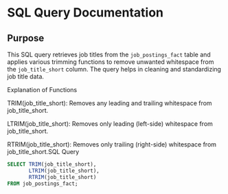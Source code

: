 # SQL Query Documentation

## Purpose

This SQL query retrieves job titles from the `job_postings_fact` table and applies various trimming functions to remove unwanted whitespace from the `job_title_short` column. The query helps in cleaning and standardizing job title data.

Explanation of Functions

TRIM(job\_title\_short): Removes any leading and trailing whitespace from job\_title\_short.

LTRIM(job\_title\_short): Removes only leading (left-side) whitespace from job\_title\_short.

RTRIM(job\_title\_short): Removes only trailing (right-side) whitespace from job\_title\_short.SQL Query

```sql
SELECT TRIM(job_title_short), 
       LTRIM(job_title_short), 
       RTRIM(job_title_short)
FROM job_postings_fact;
```





